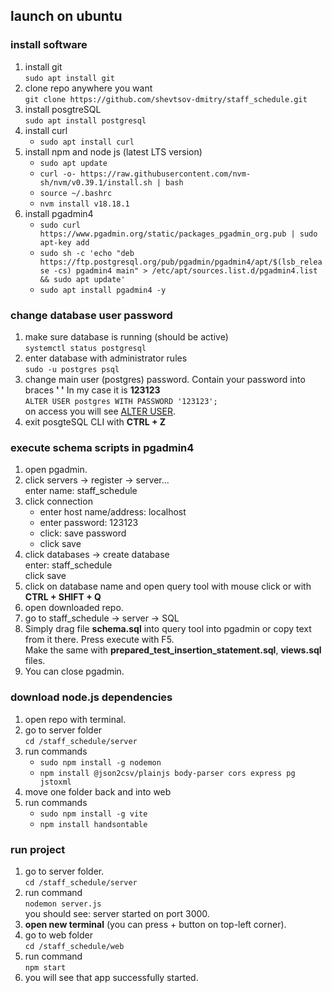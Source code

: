 ## launch on ubuntu
### install software
1. install git \
`sudo apt install git` 
2. clone repo anywhere you want \
`git clone https://github.com/shevtsov-dmitry/staff_schedule.git`
3. install posgtreSQL\
`sudo apt install postgresql`
4. install curl
   - `sudo apt install curl`
6. install npm and node js (latest LTS version)
   - `sudo apt update`
   - `curl -o- https://raw.githubusercontent.com/nvm-sh/nvm/v0.39.1/install.sh | bash`
   - `source ~/.bashrc`
   - `nvm install v18.18.1`
7. install pgadmin4
    - `sudo curl https://www.pgadmin.org/static/packages_pgadmin_org.pub | sudo apt-key add`
    - `sudo sh -c 'echo "deb https://ftp.postgresql.org/pub/pgadmin/pgadmin4/apt/$(lsb_release -cs) pgadmin4 main" > /etc/apt/sources.list.d/pgadmin4.list && sudo apt update'`
    - `sudo apt install pgadmin4 -y`

### change database user password
1. make sure database is running (should be active) \
 `systemctl status postgresql`
2. enter database with administrator rules \
   `sudo -u postgres psql`
3. change main user (postgres) password. Contain your password into braces __' '__  In my case it is __123123__ \
 `ALTER USER postgres WITH PASSWORD '123123';` \
 on access you will see <u>ALTER USER</u>.
4. exit posgteSQL CLI with __CTRL + Z__

### execute schema scripts in pgadmin4
1. open pgadmin.
2. click servers -> register -> server... \
enter name: staff_schedule 
3. click connection 
   - enter host name/address: localhost
   - enter password: 123123
   - click: save password
   - click save
4. click  databases -> create database \
   enter: staff_schedule \
   click save
5. click on database name and open query tool with mouse click or with __CTRL + SHIFT + Q__
6. open downloaded repo.
7. go to staff_schedule -> server -> SQL
8. Simply drag file __schema.sql__ into query tool into pgadmin or copy text from it there. Press execute with F5.\
Make the same with __prepared_test_insertion_statement.sql__, __views.sql__ files.
9. You can close pgadmin. 

### download node.js dependencies
1. open repo with terminal.
2. go to server folder \
`cd /staff_schedule/server`
3. run commands
   - `sudo npm install -g nodemon`
   - `npm install @json2csv/plainjs body-parser cors express pg jstoxml`
4. move one folder back and into web
5. run commands
   - `sudo npm install -g vite`
   - `npm install handsontable`

### run project
1. go to server folder. \
`cd /staff_schedule/server`
2. run command \
`nodemon server.js` \
you should see: server started on port 3000.
3. __open new terminal__ (you can press + button on top-left corner).
4. go to web folder \
   `cd /staff_schedule/web`
5. run command \
`npm start`
6. you will see that app successfully started.

